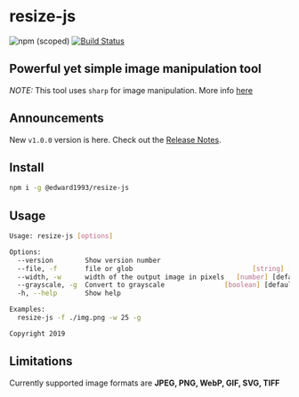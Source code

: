# resize-js

![npm (scoped)](https://img.shields.io/npm/v/@edward1993/resize-js?style=flat-square)
[![Build Status](https://travis-ci.org/edward93/resize-js.svg?branch=master)](https://travis-ci.org/edward93/resize-js)

## Powerful yet simple image manipulation tool

_NOTE:_ This tool uses `sharp` for image manipulation. More info [here](https://github.com/lovell/sharp)

## Announcements

New `v1.0.0` version is here. Check out the [Release Notes](./docs/releaseNotes.md).

## Install

```bash
npm i -g @edward1993/resize-js
```

## Usage

```bash
Usage: resize-js [options]

Options:
  --version        Show version number                                 [boolean]
  --file, -f       file or glob                              [string] [required]
  --width, -w      width of the output image in pixels   [number] [default: 400]
  --grayscale, -g  Convert to grayscale               [boolean] [default: false]
  -h, --help       Show help                                           [boolean]

Examples:
  resize-js -f ./img.png -w 25 -g

Copyright 2019
```

## Limitations

Currently supported image formats are **JPEG, PNG, WebP, GIF, SVG, TIFF**
